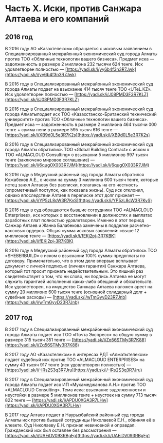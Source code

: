 # Часть Х. Иски, против Санжара Алтаева и его компаний

## 2016 год

В 2016 году АО «Казахтелеком» обращается с исковым заявлением в Специализированный межрайонный экономический суд города Алматы против ТОО «Облачные технологии вашего бизнеса». Предмет иска — задолженность в размере 2 миллиона 232 тысячи 624 тенге. Иск удовлетворен полностью — [https://yadi.sk/i/yy6b4f3n3R7Jwk](https://yadi.sk/i/yy6b4f3n3R7Jwk)

В 2016 году в Специализированный межрайонный экономический суд города Алматы подает на взыскание 414 тысяч тенге ТОО «UTeL.KZ». Иск удовлетворен полностью — [https://yadi.sk/i/J08PMD3F3R7KLZ](https://yadi.sk/i/J08PMD3F3R7KLZ)

В 2016 году в Специализированный межрайонный экономический суд города Алматыподает иск ТОО «Казахстанско-Британский технический университет» против ТОО «Облачные технологии вашего бизнеса». Предмет иска — задолженность в размере 2 миллиона 464 тысячи 000 тенге + сумма пени в размере 595 тысяч 616 тенге  — [https://yadi.sk/i/XB9d0L5e3R7K2s](https://yadi.sk/i/XB9d0L5e3R7K2s)

В 2016 году в Специализированный межрайонный экономический суд города Алматы обратились ТОО «Global Building Contract» c иском к ТОО «ALMACLOUD Consulting» о взыскании 5 миллионов 997 тысяч тенге \(заключено мировое соглашение\) — [https://yadi.sk/i/6qugOX033R7JiM](https://yadi.sk/i/6qugOX033R7JiM)

В 2016 году в Медеуский районный суд города Алматы обратился Кожабеков А.Е., с иском на сумму 3 миллиона 600 тысяч тенге, которые истец занял Алтаеву без расписки, полагаясь на его честность \(опрометчивый поступок, как показала жизнь\). Суд иск отклонил, однако впоследствии Алтаев в переписке этот долг признает — [https://yadi.sk/i/YP5zL8cW3R7KvS](https://yadi.sk/i/YP5zL8cW3R7KvS)

В 2016 году в суд обращаются бывшие сотрудники ТОО «ALMACLOUD Enterprises», иск которых о восстановлении в должностях и выплатах заработных плат полностью удовлетворен. Именно в этот период Санжар Алтаев и Жанна Балабекова замечены в подделке расчетно-кассовых ордеров. Общая сумма исковых заявлений: свыше 12 миллионов тенге — [https://yadi.sk/i/fEKj2pj-3R7KBK](https://yadi.sk/i/fEKj2pj-3R7KBK)

В 2016 году в Медеуский районный суд города Алматы обратилось ТОО «SHEBERBUILD» с иском о взыскании 100% суммы предоплаты по договору. Примечательно, что в этом деле впервые всплывает документ с личной подписью \(личная гарантия\) Санжара Алтаева, который тот просит признать недействительным. Это лишний раз свидетельствует о том, что ни слово, ни подпись Алтаева не могут служить гарантией исполнения каких-либо обещаний и обязательств. Иск удовлетворен, на имущество Санжара Алтаева наложен арест на сумму 20 миллионо 600 тысяч тенге \(основной солидарный долг + судебные расходы\) —  [https://yadi.sk/i/wTmGyvD23R7Jnb](https://yadi.sk/i/wTmGyvD23R7Jnb)

## 2017 год

В 2017 году в Специализированный межрайонный экономический суд города Алматы подает иск ТОО «Почта Экспресс» на общую сумму в размере 315 тысяч 351 тенге — [https://yadi.sk/i/Zq56STMy3R7K88](https://yadi.sk/i/Zq56STMy3R7K88)

В 2017 году АО «Казахтелеком» в интересах РДТ «Алматытелеком» подает судебный иск против ТОО «ALMACLOUD ENTERPRISES» на сумму 43 тысяч 917 тенге \(иск удовлетворен полностью\) — [https://yadi.sk/i/-IRs2S3q3R7Jru](https://yadi.sk/i/-IRs2S3q3R7Jru)

В 2017 году в Специализированный межрайонный экономический суд города Алматы подает иск ИП «Мухамеджанова А.Н.» против ТОО «ALMACLOUD Consulting». Тема иска: взыскание задолженности и неустойки в размере 5 миллионов тенге + неустоек на сумму 713 тысяч 822 тенге — [https://yadi.sk/i/APDU0XGA3R7LHw](https://yadi.sk/i/APDU0XGA3R7LHw)

В 2017 году Алтаев подает в Наурызбайский районный суд города Алматы иск против бывшей сотрудницы Николаевой Е.Н., обвиняя её в клевете. Суд Николаеву Е.Н. признал невиновной и оправдал. Гражданский иск был оставлен без рассмотрения — [https://yadi.sk/i/UAEiDV093RBgFg](https://yadi.sk/i/UAEiDV093RBgFg)

